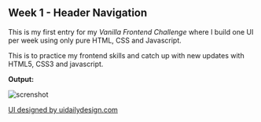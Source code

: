 ## Week 1 - Header Navigation 

This is my first entry for my *Vanilla Frontend Challenge* where I build one UI per week using only pure HTML, CSS and Javascript.

This is to practice my frontend skills and catch up with new updates with HTML5, CSS3 and javascript.

**Output:**

![screnshot](https://drive.google.com/uc?export=download&id=1CmMeEk-JrENOE59FKPQH5CRdbMubsUj9)


[UI designed by uidailydesign.com](https://www.uidesigndaily.com/posts/photoshop-header-navigation-menu-day-53)